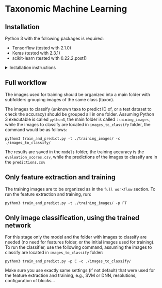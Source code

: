 # Taxonomic Machine Learning

## Installation

Python 3 with the following packages is required:
* Tensorflow (tested with 2.1.0)
* Keras (tested with 2.3.1)
* scikit-learn (tested with 0.22.2.post1)

<details>
<summary>Installation instructions</summary>
<p>

Tensorflow website has great instructions on how to install python and its packages and how to set up and use virtual environments.
Follow this link https://www.tensorflow.org/install/pip, follow the instructions for your operating system, use the method with virtual environments if possible. If python 3 is not installed, this website also has instructions on how to get it.

After tensorflow is installed, installing other packages using `pip` is straightforward. If using the virtual environments, make sure the other packages are installed under the same environment as tensorflow!
For keras the command would be as follows:
```
pip install --upgrade keras
```
or
```
pip3 install --upgrade keras
```

For installing scikit-learn, use the same environment and `pip`, if possible, like so:
```
pip install --upgrade scikit-learn
```
or
```
pip3 install --upgrade scikit-learn
```
For more information on scikit-learn installation, consult this page https://scikit-learn.org/stable/install.html.

Lastly, download or clone the repository with the script, or copy the script file from GitHub to your machine (`Code` button).

</p>
</details>

## Full workflow

The images used for training should be organized into a main folder with subfolders grouping images of the same class (taxon).

The images to classify (unknown taxa to predict ID of, or a test dataset to check the accuracy) should be grouped all in one folder.
Assuming Python 3 executable is called `python3`, the main folder is called `training_images`, while the images to classify are located in `images_to_classify` folder, the command would be as follows:

```
python3 train_and_predict.py -t ./training_images/ -c ./images_to_classify/
```

The results are saved in the `models` folder, the training accuracy is the `evaluation_scores.csv`, while the predictions of the images to classify are in the `predictions.csv`

## Only feature extraction and training

The training images are to be organized as in the `full workflow` section. To run the feature extraction and training, run:

```
python3 train_and_predict.py -t ./training_images/ -p FT
```

## Only image classification, using the trained network

For this stage only the model and the folder with images to classify are needed (no need for features folder, or the initial images used for training). To run the classifier, use the following command, assuming the images to classify are located in `images_to_classify` folder:

```
python3 train_and_predict.py -p C -c ./images_to_classify/
```

Make sure you use exactly same settings (if not default) that were used for the feature extraction and training, e.g., SVM or DNN, resolutions, configuration of blocks...